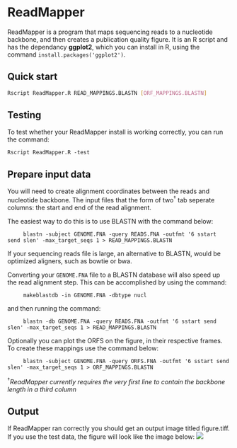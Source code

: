 # ReadMapper
ReadMapper is a program that maps sequencing reads to a nucleotide backbone, and then creates a publication quality figure.  It is an R script and has the dependancy **ggplot2**, which you can install in R, using the command `install.packages('ggplot2')`.

## Quick start
```sh
Rscript ReadMapper.R READ_MAPPINGS.BLASTN [ORF_MAPPINGS.BLASTN]
```

## Testing
To test whether your ReadMapper install is working correctly, you can run the command:
```
Rscript ReadMapper.R -test
```


## Prepare input data    
You will need to create alignment coordinates between the reads and nucleotide backbone.
The input files that the form of two<sup>†</sup> tab seperate columns: the start and end of the read alignment.

The easiest way to do this is to use BLASTN with the command below:
```
     blastn -subject GENOME.FNA -query READS.FNA -outfmt '6 sstart send slen' -max_target_seqs 1 > READ_MAPPINGS.BLASTN
```
If your sequencing reads file is large, an alternative to BLASTN, would be optimized aligners, such as bowtie or bwa.

Converting your `GENOME.FNA` file to a BLASTN database will also speed up the read alignment step. This can be accomplished
by using the command:
```
     makeblastdb -in GENOME.FNA -dbtype nucl
```
and then running the command:
```
     blastn -db GENOME.FNA -query READS.FNA -outfmt '6 sstart send slen' -max_target_seqs 1 > READ_MAPPINGS.BLASTN
```

                
Optionally you can plot the ORFS on the figure, in their respective frames.
To create these mappings use the command below:
```
     blastn -subject GENOME.FNA -query ORFS.FNA -outfmt '6 sstart send slen' -max_target_seqs 1 > ORF_MAPPINGS.BLASTN
```

<sup>†</sup>_ReadMapper currently requires the very first line to contain the backbone length in a third column_

## Output
If ReadMapper ran correctly you should get an output image titled figure.tiff.  If you use the test data, the figure will
look like the image below:
![](https://github.com/deprekate/ReadMapper/blob/master/figure.png)

